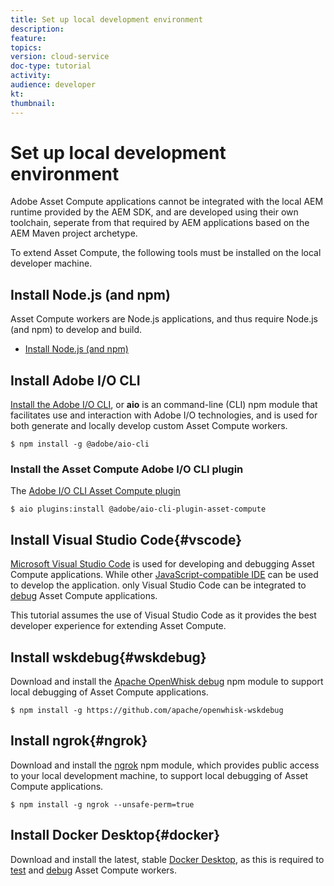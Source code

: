 ```yaml
---
title: Set up local development environment
description: 
feature: 
topics: 
version: cloud-service
doc-type: tutorial
activity: 
audience: developer
kt: 
thumbnail: 
---
```


# Set up local development environment

Adobe Asset Compute applications cannot be integrated with the local AEM runtime provided by the AEM SDK, and are developed using their own toolchain, seperate from that required by AEM applications based on the AEM Maven project archetype.

To extend Asset Compute, the following tools must be installed on the local developer machine.

## Install Node.js (and npm)

Asset Compute workers are Node.js applications, and thus require Node.js (and npm) to develop and build.

+ [Install Node.js (and npm)](/cloud-service/local-development-environment-set-up/development-tools.html#node-js)

## Install Adobe I/O CLI

[Install the Adobe I/O CLI](/cloud-service/local-development-environment-set-up/development-tools.html#aio-cli), or __aio__ is an command-line (CLI) npm module that facilitates use and interaction with Adobe I/O technologies, and is used for both generate and locally develop custom Asset Compute workers. 

```
$ npm install -g @adobe/aio-cli
```

### Install the Asset Compute Adobe I/O CLI plugin

The [Adobe I/O CLI Asset Compute plugin](https://github.com/adobe/aio-cli-plugin-asset-compute)

```
$ aio plugins:install @adobe/aio-cli-plugin-asset-compute
```

## Install Visual Studio Code{#vscode}

[Microsoft Visual Studio Code](https://code.visualstudio.com/download) is used for developing and debugging Asset Compute applications. While other [JavaScript-compatible IDE](/experience-manager-learn/cloud-service/local-development-environment-set-up/development-tools.html#set-up-the-development-ide) can be used to develop the application. only Visual Studio Code can be integrated to [debug](../test-debug/debug.md) Asset Compute applications.


This tutorial assumes the use of Visual Studio Code as it provides the best developer experience for extending Asset Compute.

## Install wskdebug{#wskdebug}

Download and install the [Apache OpenWhisk debug](https://www.npmjs.com/package/@openwhisk/wskdebug) npm module to support local debugging of Asset Compute applications.

```
$ npm install -g https://github.com/apache/openwhisk-wskdebug
```



## Install ngrok{#ngrok}

Download and install the [ngrok](https://www.npmjs.com/package/ngrok) npm module, which provides public access to your local development machine, to support local debugging of Asset Compute applications.

```
$ npm install -g ngrok --unsafe-perm=true
```

## Install Docker Desktop{#docker}

Download and install the latest, stable [Docker Desktop](https://www.docker.com/products/docker-desktop), as this is required to [test](../test-debug/test.md) and [debug](../test-debug/debug.md) Asset Compute workers.

